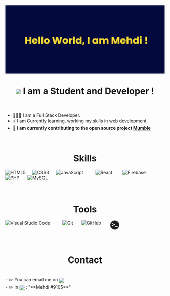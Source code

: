   <img align="center" src="banner.png">
<br/>
  <h1 align="center">
    <img src="https://raw.githubusercontent.com/iampavangandhi/iampavangandhi/master/gifs/Hi.gif" width= "26px"/> I am a Student and Developer ! 
  </h1>
<br/>

  - 👨🏽‍💻 I am a Full Stack Developer.
  - ⚡ I am Currently learning, working my skills in web development.
  - 📌 **I am currently contributing to the open source project [Mumble](https://github.com/divanov11/Mumble)**

<br/>
  
  <h1 align="center">Skills</h1>
    <img align="left" alt="HTML5" width="85px" src="https://img.shields.io/badge/HTML5-E34F26?style=for-the-badge&logo=html5&logoColor=white" />
    <img align="left" alt="CSS3" width="75px" src="https://img.shields.io/badge/CSS3-1572B6?style=for-the-badge&logo=css3&logoColor=white" />
    <img align="left" alt="JavaScript" width="125px" src="https://img.shields.io/badge/JavaScript-F7DF1E?style=for-the-badge&logo=javascript&logoColor=black" />
    <img align="left" alt="React" width="86px" src="https://img.shields.io/badge/React-20232A?style=for-the-badge&logo=react&logoColor=61DAFB" />
    <img align="left" alt="Firebase" width="113px" src="https://img.shields.io/badge/firebase-ffca28?style=for-the-badge&logo=firebase&logoColor=white"/>
    <img align="left" alt="PHP" width="70px" src="https://img.shields.io/badge/PHP-777BB4?style=for-the-badge&logo=php&logoColor=white" />
    <img align="left" alt="MySQL" width="90px" src="https://img.shields.io/badge/MySQL-00000F?style=for-the-badge&logo=mysql&logoColor=white"/>
<br/>
<br/>
<br/>
<br/>
  <h1 align="center">Tools</h1>
    <img align="left" alt="Visual Studio Code" width="180px" src="https://img.shields.io/badge/Visual_Studio_Code-0078D4?style=for-the-badge&logo=visual%20studio%20code&logoColor=white" />
    <img align="left" alt="Git" width="61px" src="https://img.shields.io/badge/Git-F05032?style=for-the-badge&logo=git&logoColor=white" />
    <img align="left" alt="GitHub" width="90px" src="https://img.shields.io/badge/GitHub-100000?style=for-the-badge&logo=github&logoColor=white" />
    <img align="left" alt="Terminal" width="30px" src="https://raw.githubusercontent.com/github/explore/80688e429a7d4ef2fca1e82350fe8e3517d3494d/topics/terminal/terminal.png" />
<br/>
<br/>
<br/>
<br/>
  <h1 align="center">Contact</h1>
<br/>
  - ✏️ You can email me on <a href="mailto:contact.midoudev@gmail.com"><img align="center" src="https://img.shields.io/badge/Gmail-D14836?style=for-the-badge&logo=gmail&logoColor=white"></a><br/>
  - ✏️ In <img align="center" src="https://img.shields.io/badge/Discord-7289DA?style=for-the-badge&logo=discord&logoColor=white"> : "**Mehdi <MidouWebDev />#9105**" 
 
<br/>
